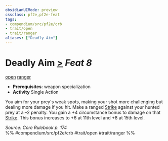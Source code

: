 ```yaml
---
obsidianUIMode: preview
cssclass: pf2e,pf2e-feat
tags:
- compendium/src/pf2e/crb
- trait/open
- trait/ranger
aliases: ["Deadly Aim"]
---
```

# Deadly Aim  [>](chapter-9-playing-the-game.md#Actions "Single Action") *Feat 8*  
[open](open.md "Open Combat Trait")  [ranger](Reference/Rules/Traits/ranger.md "Ranger Class Trait")  

- **Prerequisites**: weapon specialization
- **Activity** Single Action

You aim for your prey's weak spots, making your shot more challenging but dealing more damage if you hit. Make a ranged [Strike](strike.md) against your hunted prey at a –2 penalty. You gain a +4 circumstance bonus to damage on that [Strike](strike.md). This bonus increases to +6 at 11th level and +8 at 15th level.

*Source: Core Rulebook p. 174*  
%% #compendium/src/pf2e/crb #trait/open #trait/ranger %%
